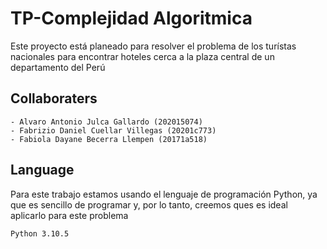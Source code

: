 # TP-Complejidad Algoritmica

Este proyecto está planeado para resolver el problema de los turístas nacionales para encontrar hoteles cerca a la plaza central de un departamento del Perú

## Collaboraters

    - Alvaro Antonio Julca Gallardo (202015074)
    - Fabrizio Daniel Cuellar Villegas (20201c773)
    - Fabiola Dayane Becerra Llempen (20171a518)

## Language

Para este trabajo estamos usando el lenguaje de programación Python, ya que es sencillo de programar y, por lo tanto, creemos ques es ideal aplicarlo para este problema

```bash
Python 3.10.5
```
